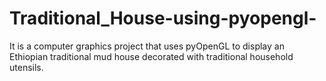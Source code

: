 # Traditional_House-using-pyopengl-
It is a computer graphics project that uses pyOpenGL to display an Ethiopian traditional mud house decorated with traditional household utensils.
